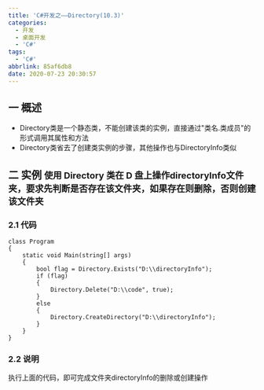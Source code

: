 ```yaml
---
title: 'C#开发之——Directory(10.3)'
categories:
  - 开发
  - 桌面开发
  - 'C#'
tags:
  - 'C#'
abbrlink: 85af6db8
date: 2020-07-23 20:30:57
---
```

## 一 概述

* Directory类是一个静态类，不能创建该类的实例，直接通过"类名.类成员"的形式调用其属性和方法
* Directory类省去了创建类实例的步骤，其他操作也与DirectoryInfo类似

<!--more-->

## 二 实例 <font size=4> 使用 Directory 类在 D 盘上操作directoryInfo文件夹，要求先判断是否存在该文件夹，如果存在则删除，否则创建该文件夹 </font>

### 2.1 代码

```
class Program
{
    static void Main(string[] args)
    {
        bool flag = Directory.Exists("D:\\directoryInfo");
        if (flag)
        {
            Directory.Delete("D:\\code", true);
        }
        else
        {
            Directory.CreateDirectory("D:\\directoryInfo");
        }
    }
}
```

### 2.2 说明

执行上面的代码，即可完成文件夹directoryInfo的删除或创建操作
